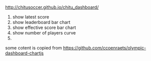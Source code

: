 http://chitusoccer.github.io/chitu_dashboard/

1. show latest score
2. show leaderboard bar chart
3. show effective score bar chart
4. show number of players curve
5. 

some cotent is copied from https://github.com/ccoenraets/olympic-dashboard-chartjs

